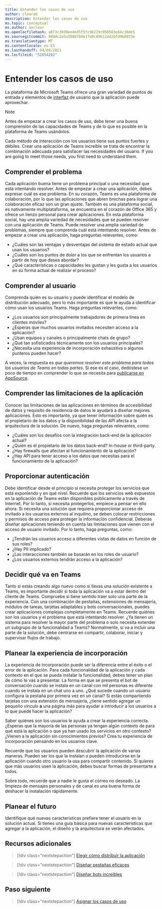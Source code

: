 ```yaml
---
title: Entender los casos de uso
author: clearab
description: Entender los casos de uso
ms.topic: conceptual
ms.author: anclear
ms.openlocfilehash: a873c3030ee4ed5f5fc98229c058583e64c38de5
ms.sourcegitcommit: 9404c2e3a30887b9e17e0c89b12dd26fd9b8033e
ms.translationtype: MT
ms.contentlocale: es-ES
ms.lasthandoff: 04/09/2021
ms.locfileid: "51654282"
---
```

# <a name="understand-your-use-cases"></a>Entender los casos de uso

La plataforma de Microsoft Teams ofrece una gran variedad de puntos de entrada y elementos de [interfaz](../../concepts/extensibility-points.md) de usuario que la aplicación puede aprovechar.
> [!NOTE]
> Antes de empezar a crear los casos de uso, debe tener una buena comprensión de las capacidades de Teams y de lo que es posible en la plataforma de Teams usándolos.

Cada método de interacción con los usuarios tiene sus puntos fuertes y débiles. Crear una aplicación de Teams increíble se trata de encontrar la combinación adecuada para satisfacer las necesidades del usuario. If you are going to meet those needs, you first need to understand them.

## <a name="understand-the-problem"></a>Comprender el problema

Cada aplicación buena tiene un problema principal o una necesidad que está intentando resolver. Antes de empezar a crear una aplicación, debes expresar cuál es ese problema. En su corazón, Teams es una plataforma de colaboración, por lo que las aplicaciones que abren brechas para lograr una colaboración eficaz son un gran ajuste. También es una plataforma social, es nativamente multiplataforma, se encuentra en el corazón de Office 365 y ofrece un lienzo personal para crear aplicaciones. En esta plataforma social, hay una amplia variedad de necesidades que se pueden resolver con una aplicación de Teams. Puede resolver una amplia variedad de problemas, siempre que comprenda cuál está intentando resolver. Antes de empezar a crear una aplicación, haga preguntas relevantes, como:

* ¿Cuáles son las ventajas y desventajas del sistema de estado actual que usan los usuarios?
* ¿Cuáles son los puntos de dolor a los que se enfrentan los usuarios a partir de hoy que desea abordar?
* ¿Qué características o capacidades les gustan y les gusta a los usuarios en su forma actual de realizar el proceso?

## <a name="understand-your-user"></a>Comprender al usuario

Comprenda quién es su usuario y puede identificar el modelo de distribución adecuado, pero lo más importante es que le ayuda a identificar cómo usan los usuarios Teams. Haga preguntas relevantes, como:

* ¿Los usuarios son principalmente trabajadores de primera línea en clientes móviles?
* ¿Esperas que muchos usuarios invitados necesiten acceso a la aplicación?
* ¿Usan equipos y canales o principalmente chats de grupo?
* ¿Qué tan sofisticados técnicamente son los usuarios principales?
* ¿Necesita una experiencia de incorporación exhaustiva o algunos punteros pueden hacer?

A veces, la respuesta es *que queremos resolver este problema para todos los usuarios de Teams en todas partes.* Si ese es el caso, dedóstese un poco de tiempo en comprender lo que se necesita para [publicarse en AppSource](~/concepts/deploy-and-publish/appsource/prepare/submission-checklist.md).

## <a name="understand-the-limitations-of-the-app"></a>Comprender las limitaciones de la aplicación

Conocer las limitaciones de las aplicaciones en términos de accesibilidad de datos y requisito de residencia de datos le ayudará a diseñar mejores aplicaciones. Esto es importante, ya que tener información sobre quién es el propietario de los datos y la disponibilidad de las API afecta a la arquitectura de la solución. De nuevo, haga preguntas relevantes, como:

* ¿Cuáles son los desafíos con la integración back-end de la aplicación actual?
* ¿Quién es el propietario de los datos back-end? In-house or third-party.
* ¿Hay firewalls que afectan al funcionamiento de la aplicación?
* ¿Hay API para tener acceso a los datos que necesitas para el funcionamiento de la aplicación? 

## <a name="provide-authentication"></a>Proporcionar autenticación

Debe identificar desde el principio si necesita proteger los servicios que está exponiendo y en qué nivel. Recuerde que los servicios web expuestos en la aplicación de Teams están disponibles públicamente a través de Internet. Por lo tanto, si necesita protegerlos, empiece a pensar en ello ahora. Si necesita una solución que requiera proporcionar acceso de invitado a los usuarios externos al inquilino, se deben colocar restricciones y permisos de acceso para proteger la información confidencial. Deberás diseñar aplicaciones teniendo en cuenta las limitaciones que vienen con el acceso de usuario invitado. Por lo tanto, haga preguntas, como: 

* ¿Tendrán los usuarios acceso a diferentes vistas de datos en función de sus roles?
* ¿Hay PII implicado?
* ¿Las interacciones también se basarán en los roles de usuario?
* ¿Los usuarios externos tendrán acceso a la aplicación?

## <a name="decide-what-goes-in-teams"></a>Decidir qué va en Teams

Tanto si estás creando algo nuevo como si llevas una solución existente a Teams, es importante decidir si toda la aplicación va a estar dentro del cliente de Teams. Compruebe si tiene sentido traer solo una parte de la experiencia. Con una combinación de pestañas, extensiones de mensajería, módulos de tareas, tarjetas adaptables y bots conversacionales, puedes crear aplicaciones complejas completamente en Teams.
Recuerde quiénes son los usuarios y el problema que está intentando resolver. ¿Ya tienen un sistema para resolver la mayor parte del problema o solo necesita extender un subgrupo de la funcionalidad a Teams? Normalmente, si va a incluir una parte de la solución, debe centrarse en compartir, colaborar, iniciar y supervisar flujos de trabajo.

## <a name="plan-the-onboarding-experience"></a>Planear la experiencia de incorporación

La experiencia de incorporación puede ser la diferencia entre el éxito o el error de la aplicación. Para cada funcionalidad de la aplicación y cada contexto en el que se pueda instalar la funcionalidad, debes tener un plan de cómo te vas a presentar. La forma en que se presenta el bot de conversación cuando se instala en un canal con mil personas es diferente cuando se instala en un chat uno a uno. ¿Qué sucede cuando un usuario configura la pestaña por primera vez en un canal? Si estás compartiendo tarjetas con una extensión de mensajería, ¿tiene sentido agregar un pequeño vínculo **a** una página más para ayudar a introducir a los usuarios a lo que puede hacer la aplicación?

Saber quiénes son los usuarios le ayuda a crear la experiencia correcta. ¿Esperas que la mayoría de las personas ya tengan algún contexto de para qué está la aplicación o que ya han usado los servicios en otro contexto? ¿Vienen a la aplicación sin conocimientos previos? Crea tu experiencia de incorporación pensando en los usuarios clave.

Recuerde que los usuarios pueden descubrir la aplicación de varias maneras. Pueden ser los que la instalan o pueden introducirse en la aplicación cuando otro usuario la usa para compartir contenido. Si quieres que más usuarios usen la aplicación, debes buscar formas de presentarte a todos.

Sobre todo, recuerde que a nadie le gusta el correo no deseado. La limpieza de mensajes personales y de canal es una buena forma de deshacer la instalación rápidamente.

## <a name="plan-for-the-future"></a>Planear el futuro

Identifique qué nuevas características prefiere tener el usuario en la solución actual. Si tienes una guía básica para nuevas características que agregar a la aplicación, el diseño y la arquitectura se verán afectados.

## <a name="see-also"></a>Recursos adicionales

> [!div class="nextstepaction"]
> [Elegir cómo distribuir la aplicación](../deploy-and-publish/overview.md)

> [!div class="nextstepaction"]
> [Diseñar pestañas eficaces](../../tabs/design/tabs.md)

> [!div class="nextstepaction"]
> [Diseñar bots increíbles](../../bots/design/bots.md)

## <a name="next-step"></a>Paso siguiente

> [!div class="nextstepaction"]
> [Asignar los casos de uso](../../concepts/design/map-use-cases.md)
